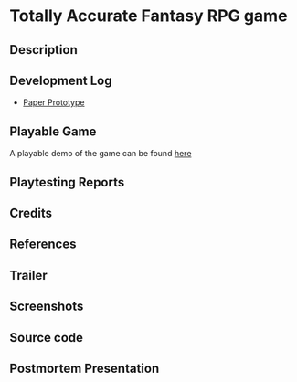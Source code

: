 # Totally Accurate Fantasy RPG game 

## Description 
## Development Log 

- [Paper Prototype](paper-prototype.md)

## Playable Game 

A playable demo of the game can be found [here](game/index.md)

## Playtesting Reports 
## Credits 
## References 
## Trailer 
## Screenshots
## Source code
## Postmortem Presentation 
## Game Presentation 
## Team Reflection
